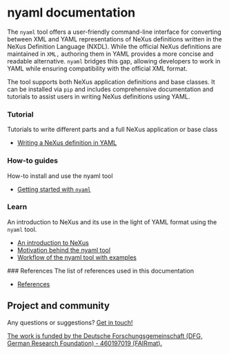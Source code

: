 # nyaml documentation

The `nyaml` tool offers a user-friendly command-line interface for converting between XML and YAML representations of NeXus definitions written in the NeXus Definition Language (NXDL). While the official NeXus definitions are maintained in `XML,` authoring them in YAML provides a more concise and readable alternative. `nyaml` bridges this gap, allowing developers to work in YAML while ensuring compatibility with the official XML format.

The tool supports both NeXus application definitions and base classes. It can be installed via `pip` and includes comprehensive documentation and tutorials to assist users in writing NeXus definitions using YAML.

<div markdown="block" class="home-grid">
<div markdown="block">

### Tutorial

Tutorials to write different parts and a full NeXus application or base class

- [Writing a NeXus definition in YAML](tutorials/tutorials.md)

</div>
<div markdown="block">

### How-to guides

How-to install and use the nyaml tool

- [Getting started with `nyaml`](howtos/howto.md)

</div>

<div markdown="block">

### Learn

An introduction to NeXus and its use in the light of YAML format using the `nyaml` tool.

- [An introduction to NeXus](https://manual.nexusformat.org/index.html)
- [Motivation behind the nyaml tool](learn/explanations.md)
- [Workflow of the nyaml tool with examples](learn/workflow.md)


</div>
<div markdown="block">
### References
The list of references used in this documentation

- [References](references/references.md)
</div>

</div>

<h2>Project and community</h2>

Any questions or suggestions? [Get in touch!](https://www.fair-di.eu/fairmat/about-fairmat/team-fairmat)

[The work is funded by the Deutsche Forschungsgemeinschaft (DFG, German Research Foundation) - 460197019 (FAIRmat).](https://gepris.dfg.de/gepris/projekt/460197019?language=en)